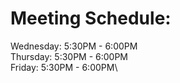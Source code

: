 # Meeting Schedule:
  Wednesday: 5:30PM - 6:00PM\
  Thursday: 5:30PM - 6:00PM\
  Friday: 5:30PM - 6:00PM\
